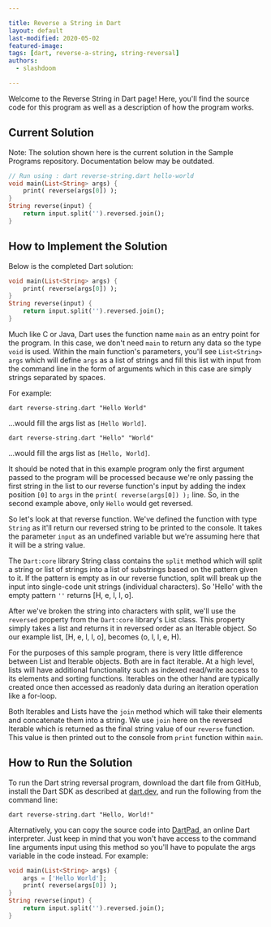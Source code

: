 ```yaml
---

title: Reverse a String in Dart
layout: default
last-modified: 2020-05-02
featured-image:
tags: [dart, reverse-a-string, string-reversal]
authors:
  - slashdoom

---
```


Welcome to the Reverse String in Dart page! Here, you'll find the source code for this program as well as a description of how the program works.

## Current Solution

Note: The solution shown here is the current solution in the Sample Programs repository. Documentation below may be outdated.

```Dart
// Run using : dart reverse-string.dart hello-world
void main(List<String> args) {
    print( reverse(args[0]) );
}
String reverse(input) {
    return input.split('').reversed.join();
}
```

## How to Implement the Solution

Below is the completed Dart solution:

```dart
void main(List<String> args) {
    print( reverse(args[0]) );
}
String reverse(input) {
    return input.split('').reversed.join();
}
```

Much like C or Java, Dart uses the function name `main` as an entry point for the program. In this case, we don't need `main` to return any data so the type `void` is used. Within the main function's parameters, you'll see `List<String> args` which will define `args` as a list of strings and fill this list with input from the command line in the form of arguments which in this case are simply strings separated by spaces.

For example:

```
dart reverse-string.dart "Hello World"
```

...would fill the args list as `[Hello World]`.

```
dart reverse-string.dart "Hello" "World"
```

...would fill the args list as `[Hello, World]`.

It should be noted that in this example program only the first argument passed to the program will be processed because we're only passing the first string in the list to our reverse function's input by adding the index position `[0]` to `args` in the `print( reverse(args[0]) );` line. So, in the second example above, only `Hello` would get reversed.

So let's look at that reverse function. We've defined the function with type `String` as it'll return our reversed string to be printed to the console. It takes the parameter `input` as an undefined variable but we're assuming here that it will be a string value.

The `Dart:core` library String class contains the `split` method which will split a string or list of strings into a list of substrings based on the pattern given to it. If the pattern is empty as in our reverse function, split will break up the input into single-code unit strings (individual characters). So 'Hello' with the empty pattern `''` returns [H, e, l, l, o].

After we've broken the string into characters with split, we'll use the `reversed` property from the `Dart:core` library's List class. This property simply takes a list and returns it in reversed order as an Iterable object. So our example list, [H, e, l, l, o], becomes (o, l, l, e, H).

For the purposes of this sample program, there is very little difference between List and Iterable objects. Both are in fact iterable. At a high level, lists will have additional functionality such as indexed read/write access to its elements and sorting functions. Iterables on the other hand are typically created once then accessed as readonly data during an iteration operation like a for-loop.

Both Iterables and Lists have the `join` method which will take their elements and concatenate them into a string. We use `join` here on the reversed Iterable which is returned as the final string value of our `reverse` function. This value is then printed out to the console from `print` function within `main`.


## How to Run the Solution

To run the Dart string reversal program, download the dart file from GitHub, install the Dart SDK as described at [dart.dev](https://dart.dev/get-dart), and run the following from the command line:

```console
dart reverse-string.dart "Hello, World!"
```

Alternatively, you can copy the source code into [DartPad](https://dartpad.dartlang.org/), an online Dart interpreter. Just keep in mind that you won't have access to the command line arguments input using this method so you'll have to populate the args variable in the code instead. For example:

```dart
void main(List<String> args) {
    args = ['Hello World'];
    print( reverse(args[0]) );
}
String reverse(input) {
    return input.split('').reversed.join();
}
```
